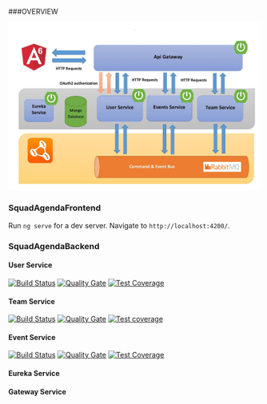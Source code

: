 
###OVERVIEW

![alt text](src/assets/app.jpg)



### SquadAgendaFrontend

Run `ng serve` for a dev server. Navigate to `http://localhost:4200/`. 

### SquadAgendaBackend

#### User Service

[![Build Status](https://travis-ci.org/kamil-bednarczyk/user_service.svg?branch=master)](https://travis-ci.org/kamil-bednarczyk/user_service)
[![Quality Gate](https://sonarcloud.io/api/project_badges/measure?project=sa.common%3Auser_service&metric=alert_status)](https://sonarcloud.io/dashboard?id=sa.common%3Auser_service)
[![Test Coverage](https://sonarcloud.io/api/project_badges/measure?project=sa.common%3Auser_service&metric=coverage)](https://sonarcloud.io/dashboard?id=sa.common%3Auser_service)

#### Team Service

[![Build Status](https://travis-ci.org/kamil-bednarczyk/team_service.svg?branch=master)](https://travis-ci.org/kamil-bednarczyk/team_service)
[![Quality Gate](https://sonarcloud.io/api/project_badges/measure?project=sa.common%3Ateam_service&metric=alert_status)](https://sonarcloud.io/organizations/kamil-bednarczyk-github/projects)
[![Test coverage](https://sonarcloud.io/api/project_badges/measure?project=sa.common%3Ateam_service&metric=coverage)](https://sonarcloud.io/organizations/kamil-bednarczyk-github/projects)

#### Event Service

[![Build Status](https://travis-ci.org/kamil-bednarczyk/user_service.svg?branch=master)](https://travis-ci.org/kamil-bednarczyk/user_service)
[![Quality Gate](https://sonarcloud.io/api/project_badges/measure?project=sa.common%3Auser_service&metric=alert_status)](https://sonarcloud.io/dashboard?id=sa.common%3Auser_service)
[![Test Coverage](https://sonarcloud.io/api/project_badges/measure?project=sa.common%3Auser_service&metric=coverage)](https://sonarcloud.io/dashboard?id=sa.common%3Auser_service)

#### Eureka Service

#### Gateway Service
